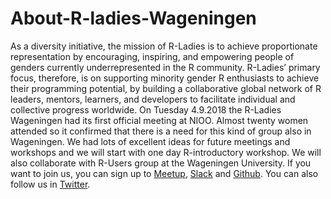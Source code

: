 # About-R-ladies-Wageningen

As a diversity initiative, the mission of R-Ladies is to achieve proportionate representation by encouraging, inspiring, and empowering people of genders currently underrepresented in the R community. R-Ladies’ primary focus, therefore, is on supporting minority gender R enthusiasts to achieve their programming potential, by building a collaborative global network of R leaders, mentors, learners, and developers to facilitate individual and collective progress worldwide. On Tuesday 4.9.2018 the R-Ladies Wageningen had its first official meeting at NIOO. Almost twenty women attended so it confirmed that there is a need for this kind of group also in Wageningen. We had lots of excellent ideas for future meetings and workshops and we will start with one day R-introductory workshop. We will also collaborate with R-Users group at the Wageningen University. If you want to join us, you can sign up to [Meetup](https://www.meetup.com/nl-NL/rladies-wageningen/), [Slack](https://r-ladieswageningen.slack.com/) and [Github](https://github.com/R-ladies-Wageningen). You can also follow us in [Twitter](https://twitter.com/RLadiesWage).

